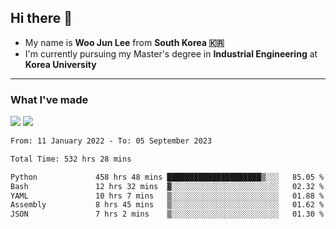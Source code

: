 ## Hi there 👋

- My name is **Woo Jun Lee** from **South Korea 🇰🇷**
- I'm currently pursuing my Master's degree in **Industrial Engineering** at **Korea University**

---

### What I've made

<a href="https://share.streamlit.io/tomtom1103/kuiai_hackathon_2022/main/JL_app.py"><img src="https://img.shields.io/badge/Journey Lee-161B22?style=for-the-badge&logo=streamlit&logoColor=FF4B4B"/></a> <a href="https://jeon-100.github.io/Dangzang/"><img src="https://img.shields.io/badge/당신을 위한 장학금, 당장!-161B22?style=for-the-badge&logo=react&logoColor=#61DAFB"/></a>

<!--START_SECTION:waka-->

```txt
From: 11 January 2022 - To: 05 September 2023

Total Time: 532 hrs 28 mins

Python             458 hrs 48 mins █████████████████████▒░░░   85.05 %
Bash               12 hrs 32 mins  ▓░░░░░░░░░░░░░░░░░░░░░░░░   02.32 %
YAML               10 hrs 7 mins   ▒░░░░░░░░░░░░░░░░░░░░░░░░   01.88 %
Assembly           8 hrs 45 mins   ▒░░░░░░░░░░░░░░░░░░░░░░░░   01.62 %
JSON               7 hrs 2 mins    ▒░░░░░░░░░░░░░░░░░░░░░░░░   01.30 %
```

<!--END_SECTION:waka-->

